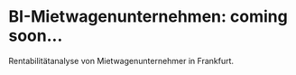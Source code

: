 # BI-Mietwagenunternehmen: coming soon...
Rentabilitätanalyse von Mietwagenunternehmer in Frankfurt. 
